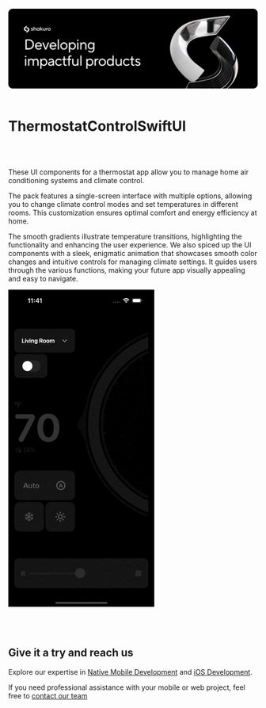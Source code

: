 ![Shakuro PullToRefreshSwiftUI](ThermostatControlSwiftUI/Resources/readme_title_image.png)
<br><br>
# ThermostatControlSwiftUI
<br><br>

These UI components for a thermostat app allow you to manage home air conditioning systems and climate control.

The pack features a single-screen interface with multiple options, allowing you to change climate control modes and set temperatures in different rooms. This customization ensures optimal comfort and energy efficiency at home.

The smooth gradients illustrate temperature transitions, highlighting the functionality and enhancing the user experience. We also spiced up the UI components with a sleek, enigmatic animation that showcases smooth color changes and intuitive controls for managing climate settings. It guides users through the various functions, making your future app visually appealing and easy to navigate.

![](ThermostatControlSwiftUI/Resources/readme_animation.gif)


<br><br>
## Give it a try and reach us

Explore our expertise in <a href="https://shakuro.com/services/native-mobile-development/?utm_source=github&utm_medium=repository&utm_campaign=thermostat">Native Mobile Development</a> and <a href="https://shakuro.com/services/ios-dev/?utm_source=github&utm_medium=repository&utm_campaign=thermostat">iOS Development</a>.</p>

If you need professional assistance with your mobile or web project, feel free to <a href="https://shakuro.com/get-in-touch/?utm_source=github&utm_medium=repository&utm_campaign=thermostat">contact our team</a>

